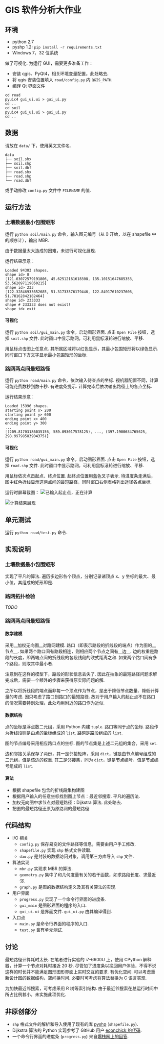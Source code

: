 # GIS 软件分析大作业

## 环境

* python 2.7
* pyshp 1.2: `pip install -r requirements.txt`
* Windows 7，32 位系统

做了可视化. 为运行 GUI，需要更多准备工作：

* 安装 qgis、PyQt4，相关环境变量配置，此处略去.
* 将 qgis 安装位置填入 `road/config.py` 内 `QGIS_PATH`.
* 编译 Qt 界面文件
```
cd road
pyuic4 gui_ui.ui > gui_ui.py
cd ..
cd soil
pyuic4 gui_ui.ui > gui_ui.py
cd ..
```

## 数据
请放在 `data/` 下，使用英文文件名.
```
data
├── soil.shx
├── soil.shp
├── soil.dbf
├── road.shx
├── road.shp
└── road.dbf
```
或手动修改 `config.py` 文件中 `FILENAME` 的值.


## 运行方法
### 土壤数据最小包围矩形
运行 `python soil/main.py` 命令，输入图元编号（从 0 开始，以在 shapefile 中的顺序计），输出 MBR.

由于数据量太大造成的困难，未进行可视化展现.

运行结果示意：

    Loaded 94303 shapes.
    shape id> 0
    [121.03072579191806, 45.62512161618308, 135.10151647685353, 53.562097119050215]
    shape id> 233
    [122.32846933652685, 51.31733376179446, 122.84917610237606, 51.78162842182464]
    shape id> 233333
    shape # 233333 does not exist!
    shape id> exit


#### 可视化
运行 `python soil/gui_main.py` 命令，启动图形界面. 点击 `Open File` 按钮，选择 `soil.shp` 文件. 此时窗口中显示路网，可利用鼠标滚轮进行缩放、平移.

用鼠标点击图上任意点. 其所属区域将以红色显示，其最小包围矩形将以绿色显示. 同时窗口下方文字显示最小包围矩形的坐标.



### 路网两点间最短路径
运行 `python road/main.py` 命令，依次输入待查点的坐标. 视机器配置不同，计算可能花费数秒到数十秒. 有进度条提示. 计算完毕后依次输出路径上的各点坐标.

运行结果示意：

    Loaded 15996 shapes.
    starting point x> 200
    starting point y> 600
    ending point x> 400
    ending point y> 300
    ...
    [(209.81703186035156, 589.093017578125), ..., (397.1900634765625, 298.99798583984375)]




#### 可视化
运行 `python road/gui_main.py` 命令，启动图形界面. 点击 `Open File` 按钮，选择 `road.shp` 文件. 此时窗口中显示路网，可利用鼠标滚轮进行缩放、平移.

用鼠标依次点击起点、终点位置. 起终点位置用蓝色叉子表示. 待进度条走满后，图中红色折线显示这两点间的最短路径，同时窗口右侧表格列出途径各点坐标.

运行时屏幕截图：
![已输入起止点，正在计算](http://lizy14.github.io/GIS-assignments/screenshots/calculating.png)

![计算结果展现](http://lizy14.github.io/GIS-assignments/screenshots/result.png)


## 单元测试
运行 `python road/test.py` 命令.


## 实现说明
### 土壤数据最小包围矩形
实现了平凡的算法. 遍历多边形各个顶点，分别记录诸顶点 x、y 坐标的最大、最小值，其组成的矩形即是.

### 路网拓扑检验
_TODO_

### 路网两点间最短路径
#### 数学建模
采用__加权无向图__对路网建模. 路口（即表示路段的折线段的端点）作为图的__节点__. 如果两个路口间有路段相连，则相应两个节点之间有__边__. 边的权重是路段的长度，即两端点间的折线段的各段线段的欧式距离之和. 如果两个路口间有多个路段，则取其中最小者.

注意到在这样的模型下，路段的形状信息丢失了. 因此在抽象的最短路径问题求解完成后，需要一个额外的步骤来获得原实际问题的解.

之所以将折线段的端点而非每一个顶点作为节点，是出于降低节点数量、降低计算量的考虑. 因只考虑了路口到路口的最短路径. 故对于用户输入的起止点不在路口的情况需要特别处理，此处均用附近的路口作为近似.


#### 数据结构
点的坐标是浮点数二元组，采用 Python 内建 `tuple`. 路口等同于点的坐标. 路段作为折线段则是由点的坐标组成的 `list`. 路网是路段组成的 `list`.  

图的节点编号采用相应路口点的坐标. 图的节点集是上述二元组的集合，采用 `set`.

边和邻接关系保存了两份，其一是邻接矩阵，采用 `dict`，键是由节点编号组成的二元组，值是该边的权重. 其二是邻接集，同为 `dict`，键是节点编号，值是节点编号组成的 `list`.

#### 算法
* 根据 shapefile 包含的折线段集构建图
* 根据用户输入的任意坐标找到图上节点：最近邻搜索. 平凡的遍历法.
* 加权无向图中求节点对最短路径：Dijkstra 算法. 此处略去.
* 把图的最短路径还原为原路网的最短路径

## 代码结构

* I/O 相关
    * `config.py` 保存易变的文件路径等信息，需要由用户手工修改.
    * `shapefile.py` 实现 `shp` 格式文件读取.
    * `dao.py` 是封装的数据访问对象，调用第三方库导入 `shp` 文件.
* 算法实现
    * `mbr.py` 实现求 MBR 的算法.
    * `geometry.py` 集中了和几何度量有关的若干函数，如求路段长度、求最近邻.
    * `graph.py` 是图的数据结构定义及其有关算法的实现.
* 用户界面
    * `progress.py` 实现了一个命令行界面的进度条.
    * `gui_main` 是图形界面的程序的入口.
    * `gui_ui.ui` 是界面文件. `gui_ui.py` 由其编译得到.
* 入口点
    * `main.py` 是命令行界面的程序的入口.
    * `test.py` 含有单元测试.

## 讨论
最短路径计算耗时太长. 在笔者进行实验的 i7-6600U 上，使用 CPython 解释器，计算一个节点对耗时接近 20 秒. 尽管加了进度条以挽回用户体验，不得不说这样的时长并不能满足图形图形界面上实时交互的要求. 有优化空间. 可以考虑重新设计图的数据结构，空间换时间. 必要时可考虑将算法替换为 C 语言实现.

为加快最近邻搜索，可考虑采用 R 树等索引结构. 由于最近邻搜索在总运行时间中所占比例甚小，未实施此项优化.

## 非原创部分
* `shp` 格式文件的解析和导入使用了现有的库 [pyshp](https://pypi.python.org/pypi/pyshp) (`shapefile.py`).
* Dijkstra 算法的 Python 实现参考了 GitHub 用户 [econchick 的代码](https://gist.github.com/econchick/4666413).
* 一个命令行界面的进度条 (`progress.py`) 来自[爆栈网上的回答](https://stackoverflow.com/a/34325723).
